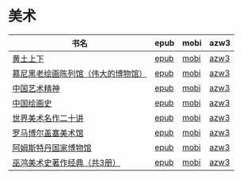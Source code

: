 # 美术

| 书名 | epub | mobi | azw3 |
| --- | --- | --- | --- |
| [黄土上下](http://ct.dalanmei.com/f/31084289-771229657-8be98b) | [epub](http://ct.dalanmei.com/f/31084289-771229657-8be98b) | [mobi](http://ct.dalanmei.com/f/31084289-771241224-ec1ea4) | [azw3](http://ct.dalanmei.com/f/31084289-771233323-94ab3e) |
| [慕尼黑老绘画陈列馆（伟大的博物馆）](http://ct.dalanmei.com/f/31084289-571717378-0cdc3c) | [epub](http://ct.dalanmei.com/f/31084289-571717378-0cdc3c) | [mobi](http://ct.dalanmei.com/f/31084289-572113753-0ad672) | [azw3](http://ct.dalanmei.com/f/31084289-572120803-642b75) |
| [中国艺术精神](http://ct.dalanmei.com/f/31084289-571713488-f00630) | [epub](http://ct.dalanmei.com/f/31084289-571713488-f00630) | [mobi](http://ct.dalanmei.com/f/31084289-572114412-8b1a29) | [azw3](http://ct.dalanmei.com/f/31084289-572129390-303699) |
| [中国绘画史](http://ct.dalanmei.com/f/31084289-571713259-dcb7bc) | [epub](http://ct.dalanmei.com/f/31084289-571713259-dcb7bc) | [mobi](http://ct.dalanmei.com/f/31084289-572114446-ff9208) | [azw3](http://ct.dalanmei.com/f/31084289-572130059-47005f) |
| [世界美术名作二十讲](http://ct.dalanmei.com/f/31084289-571604492-7e82d0) | [epub](http://ct.dalanmei.com/f/31084289-571604492-7e82d0) | [mobi](http://ct.dalanmei.com/f/31084289-571737248-b9d6de) | [azw3](http://ct.dalanmei.com/f/31084289-571916325-fe5fc7) |
| [罗马博尔盖塞美术馆](http://ct.dalanmei.com/f/31084289-571555322-5700bd) | [epub](http://ct.dalanmei.com/f/31084289-571555322-5700bd) | [mobi](http://ct.dalanmei.com/f/31084289-571902740-99434b) | [azw3](http://ct.dalanmei.com/f/31084289-572071435-75ef78) |
| [阿姆斯特丹国家博物馆](http://ct.dalanmei.com/f/31084289-571525024-9a8abb) | [epub](http://ct.dalanmei.com/f/31084289-571525024-9a8abb) | [mobi](http://ct.dalanmei.com/f/31084289-571780075-3572af) | [azw3](http://ct.dalanmei.com/f/31084289-571880106-a9ffa6) |
| [巫鸿美术史著作经典（共3册）](http://ct.dalanmei.com/f/31084289-571423694-0ed53d) | [epub](http://ct.dalanmei.com/f/31084289-571423694-0ed53d) | [mobi](http://ct.dalanmei.com/f/31084289-571782441-3a366e) | [azw3](http://ct.dalanmei.com/f/31084289-571883548-e55c23) |
